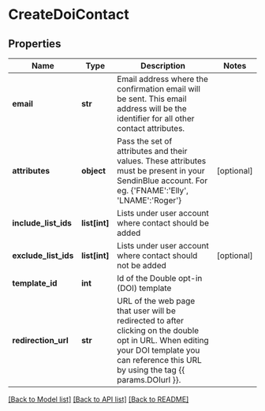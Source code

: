 # CreateDoiContact

## Properties
Name | Type | Description | Notes
------------ | ------------- | ------------- | -------------
**email** | **str** | Email address where the confirmation email will be sent. This email address will be the identifier for all other contact attributes. | 
**attributes** | **object** | Pass the set of attributes and their values. These attributes must be present in your SendinBlue account. For eg. {&#39;FNAME&#39;:&#39;Elly&#39;, &#39;LNAME&#39;:&#39;Roger&#39;} | [optional] 
**include_list_ids** | **list[int]** | Lists under user account where contact should be added | 
**exclude_list_ids** | **list[int]** | Lists under user account where contact should not be added | [optional] 
**template_id** | **int** | Id of the Double opt-in (DOI) template | 
**redirection_url** | **str** | URL of the web page that user will be redirected to after clicking on the double opt in URL. When editing your DOI template you can reference this URL by using the tag {{ params.DOIurl }}. | 

[[Back to Model list]](../README.md#documentation-for-models) [[Back to API list]](../README.md#documentation-for-api-endpoints) [[Back to README]](../README.md)


